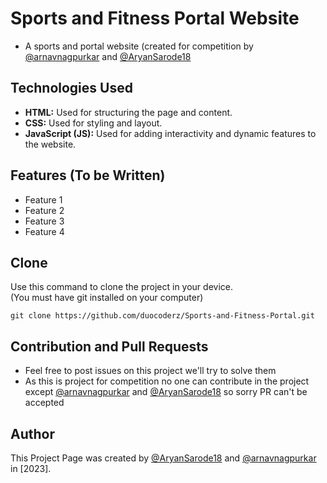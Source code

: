 # Sports and Fitness Portal Website

- A sports and portal website (created for competition by [@arnavnagpurkar](https://github.com/arnavnagpurkar/) and [@AryanSarode18](https://github.com/aryansarode18/)

## Technologies Used

- **HTML:** Used for structuring the page and content.
- **CSS:** Used for styling and layout.
- **JavaScript (JS):** Used for adding interactivity and dynamic features to the website.

## Features (To be Written)

- Feature 1
- Feature 2
- Feature 3
- Feature 4

<!-- ## Requirements (If cloning the project)

- Python 3
- Flask
- Flask-SQLAlchemy
- A Web Browser

    ``` -->
## Clone
Use this command to clone the project in your device.<br>
(You must have git installed on your computer)

```shell
git clone https://github.com/duocoderz/Sports-and-Fitness-Portal.git
```

## Contribution and Pull Requests 
- Feel free to post issues on this project we'll try to solve them
- As this is project for competition no one can contribute in the project except [@arnavnagpurkar](https://github.com/arnavnagpurkar/) and [@AryanSarode18](https://github.com/aryansarode18/) so sorry PR can't be accepted 

## Author

This Project Page was created by [@AryanSarode18](https://github.com/aryansarode18/) and [@arnavnagpurkar](https://github.com/arnavnagpurkar/) in [2023].
